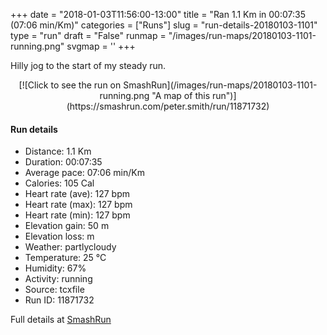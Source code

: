 +++
date = "2018-01-03T11:56:00-13:00"
title = "Ran 1.1 Km in 00:07:35 (07:06 min/Km)"
categories = ["Runs"]
slug = "run-details-20180103-1101"
type = "run"
draft = "False"
runmap = "/images/run-maps/20180103-1101-running.png"
svgmap = '<polyline points="27 0, 28 1, 31 7, 34 12, 36 17, 36 21, 37 27, 40 32, 44 34, 48 36, 50 40, 52 47, 53 49, 53 50, 54 54, 54 58, 56 61, 61 67, 67 77, 69 78, 72 80, 72 81, 70 82, 59 85, 55 87, 49 93, 48 95, 47 96, 45 100">'
+++

Hilly jog to the start of my steady run. 

<!--more-->

<center>
[![Click to see the run on SmashRun](/images/run-maps/20180103-1101-running.png "A map of this run")](https://smashrun.com/peter.smith/run/11871732)
</center>

#### Run details

* Distance: 1.1 Km
* Duration: 00:07:35
* Average pace: 07:06 min/Km
* Calories: 105 Cal
* Heart rate (ave): 127 bpm
* Heart rate (max): 127 bpm
* Heart rate (min): 127 bpm
* Elevation gain: 50 m
* Elevation loss:  m
* Weather: partlycloudy
* Temperature: 25 &deg;C
* Humidity: 67%
* Activity: running
* Source: tcxfile
* Run ID: 11871732

Full details at [SmashRun](https://smashrun.com/peter.smith/run/11871732)